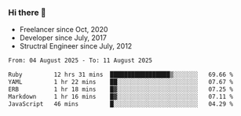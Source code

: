 ### Hi there 👋

- Freelancer since Oct, 2020
- Developer since July, 2017
- Structral Engineer since July, 2012

<!--START_SECTION:waka-->

```txt
From: 04 August 2025 - To: 11 August 2025

Ruby         12 hrs 31 mins  █████████████████▒░░░░░░░   69.66 %
YAML         1 hr 22 mins    ██░░░░░░░░░░░░░░░░░░░░░░░   07.67 %
ERB          1 hr 18 mins    █▓░░░░░░░░░░░░░░░░░░░░░░░   07.25 %
Markdown     1 hr 16 mins    █▓░░░░░░░░░░░░░░░░░░░░░░░   07.11 %
JavaScript   46 mins         █░░░░░░░░░░░░░░░░░░░░░░░░   04.29 %
```

<!--END_SECTION:waka-->
